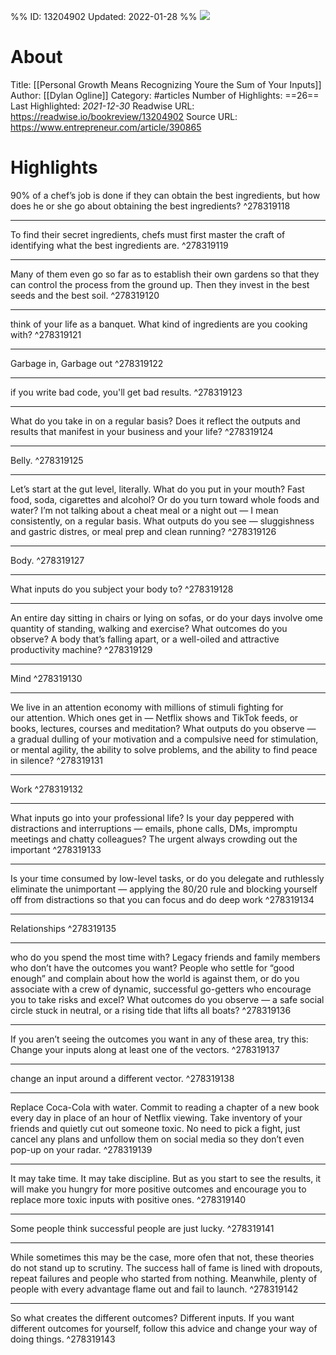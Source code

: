 %%
ID: 13204902
Updated: 2022-01-28
%%
![](https://readwise-assets.s3.amazonaws.com/static/images/article0.00998d930354.png)

# About
Title: [[Personal Growth Means Recognizing Youre the Sum of Your Inputs]]
Author: [[Dylan Ogline]]
Category: #articles
Number of Highlights: ==26==
Last Highlighted: *2021-12-30*
Readwise URL: https://readwise.io/bookreview/13204902
Source URL: https://www.entrepreneur.com/article/390865


# Highlights 
90% of a chef’s job is done if they can obtain the best ingredients, but how does he or she go about obtaining the best ingredients?  ^278319118

---

To find their secret ingredients, chefs must first master the craft of identifying what the best ingredients are.  ^278319119

---

Many of them even go so far as to establish their own gardens so that they can control the process from the ground up. Then they invest in the best seeds and the best soil.  ^278319120

---

think of your life as a banquet. What kind of ingredients are you cooking with?  ^278319121

---

Garbage in, Garbage out  ^278319122

---

if you write bad code, you'll get bad results.  ^278319123

---

What do you take in on a regular basis? Does it reflect the outputs and results that manifest in your business and your life?  ^278319124

---

Belly.  ^278319125

---

Let’s start at the gut level, literally. What do you put in your mouth? Fast food, soda, cigarettes and alcohol? Or do you turn toward whole foods and water? I’m not talking about a cheat meal or a night out — I mean consistently, on a regular basis. What outputs do you see — sluggishness and gastric distres, or meal prep and clean running?  ^278319126

---

Body.  ^278319127

---

What inputs do you subject your body to?  ^278319128

---

An entire day sitting in chairs or lying on sofas, or do your days involve ome quantity of standing, walking and exercise? What outcomes do you observe? A body that’s falling apart, or a well-oiled and attractive productivity machine?  ^278319129

---

Mind  ^278319130

---

We live in an attention economy with millions of stimuli fighting for our attention. Which ones get in — Netflix shows and TikTok feeds, or books, lectures, courses and meditation? What outputs do you observe — a gradual dulling of your motivation and a compulsive need for stimulation, or mental agility, the ability to solve problems, and the ability to find peace in silence?  ^278319131

---

Work  ^278319132

---

What inputs go into your professional life? Is your day peppered with distractions and interruptions — emails, phone calls, DMs, impromptu meetings and chatty colleagues? The urgent always crowding out the important  ^278319133

---

Is your time consumed by low-level tasks, or do you delegate and ruthlessly eliminate the unimportant — applying the 80/20 rule and blocking yourself off from distractions so that you can focus and do deep work  ^278319134

---

Relationships  ^278319135

---

who do you spend the most time with? Legacy friends and family members who don’t have the outcomes you want? People who settle for “good enough” and complain about how the world is against them, or do you associate with a crew of dynamic, successful go-getters who encourage you to take risks and excel? What outcomes do you observe — a safe social circle stuck in neutral, or a rising tide that lifts all boats?  ^278319136

---

If you aren’t seeing the outcomes you want in any of these area, try this: Change your inputs along at least one of the vectors.  ^278319137

---

change an input around a different vector.  ^278319138

---

Replace Coca-Cola with water. Commit to reading a chapter of a new book every day in place of an hour of Netflix viewing. Take inventory of your friends and quietly cut out someone toxic. No need to pick a fight, just cancel any plans and unfollow them on social media so they don’t even pop-up on your radar.  ^278319139

---

It may take time. It may take discipline. But as you start to see the results, it will make you hungry for more positive outcomes and encourage you to replace more toxic inputs with positive ones.  ^278319140

---

Some people think successful people are just lucky.  ^278319141

---

While sometimes this may be the case, more ofen that not, these theories do not stand up to scrutiny. The success hall of fame is lined with dropouts, repeat failures and people who started from nothing. Meanwhile, plenty of people with every advantage flame out and fail to launch.  ^278319142

---

So what creates the different outcomes? Different inputs. If you want different outcomes for yourself, follow this advice and change your way of doing things.  ^278319143

